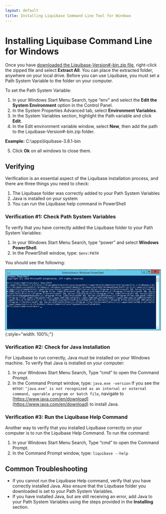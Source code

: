 ```yaml
---
layout: default
title: Installing Liquibase Command Line Tool for Windows
---
```


# Installing Liquibase Command Line for Windows #

Once you have [downloaded the Liquibase-Version#-bin.zip file](https://www.download.liquiase.org/download), right-click the zipped file and select **Extract All**. You can place the extracted folder, anywhere on your local drive. Before you can use Liquibase, you must set a Path System Variable to the folder on your computer.

To set the Path System Variable:
1. In your Windows Start Menu Search, type “env” and select the **Edit the System Environment** option in the Control Panel.
2. In the System Properties Advanced tab, select **Environment Variables**.
3. In the System Variables section, highlight the Path variable and click **Edit**.
4. In the Edit environment variable window, select **New**, then add the path to the Liquibase-Version#-bin.zip folder.

  **Example:** C:\apps\liquibase-3.8.1-bin

5. Click **Ok** on all windows to close them.

## Verifying ##

Verification is an essential aspect of the Liquibase installation process, and there are three things you need to check:
1. The Liquibase folder was correctly added to your Path System Variables
2. Java is installed on your system
3. You can run the Liquibase help command in PowerShell

### Verification #1: Check Path System Variables ###

To verify that you have correctly added the Liquibase folder to your Path System Variables:
1.	In your Windows Start Menu Search, type “power” and select **Windows PowerShell**.
2.	In the PowerShell window, type: `$env:PATH`

You should see the following:

![Windows verification image](/images/installation/windows/Windows_Verification_1.png){:style="width: 100%;"}

### Verification #2: Check for Java Installation ###

For Liquibase to run correctly, Java must be installed on your Windows machine. To verify that Java is installed on your computer:
1.	In your Windows Start Menu Search, Type “cmd” to open the Command Prompt.
2.	In the Command Prompt window, type: `java.exe -version`
If you see the error: `‘java.exe’ is not recognized as an internal or external command, operable program or batch file`, navigate to [https://www.java.com/en/download](https://www.java.com/en/download) to install Java.

### Verification #3: Run the Liquibase Help Command ###

Another way to verify that you installed Liquibase correctly on your computer is to run the Liquibase Help Command. To run the command:
1.	In your Windows Start Menu Search, Type “cmd” to open the Command Prompt.
2.	In the Command Prompt window, type: `liquibase --help`

## Common Troubleshooting ##

- If you cannot run the Liquibase Help command, verify that you have correctly installed Java. Also ensure that the Liquibase folder you downloaded is set to your Path System Variables.
- If you have installed Java, but are still receiving an error, add Java to your Path System Variables using the steps provided in the **Installing** section.

